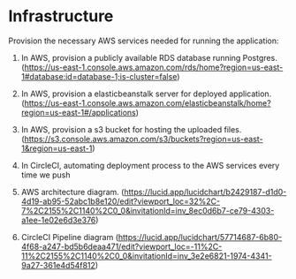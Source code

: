 # Infrastructure

Provision the necessary AWS services needed for running the application:

1. In AWS, provision a publicly available RDS database running Postgres. 
(https://us-east-1.console.aws.amazon.com/rds/home?region=us-east-1#database:id=database-1;is-cluster=false)

2. In AWS, provision a elasticbeanstalk server for deployed application.
(https://us-east-1.console.aws.amazon.com/elasticbeanstalk/home?region=us-east-1#/applications)

3. In AWS, provision a s3 bucket for hosting the uploaded files. 
(https://s3.console.aws.amazon.com/s3/buckets?region=us-east-1&region=us-east-1)

4. In CircleCI, automating deployment process to the AWS services every time we push

4. AWS architecture diagram.
(https://lucid.app/lucidchart/b2429187-d1d0-4d19-ab95-52abc1b8e120/edit?viewport_loc=32%2C-7%2C2155%2C1140%2C0_0&invitationId=inv_8ec0d6b7-ce79-4303-a1ee-1e02e6d3e376)

5. CircleCI Pipeline diagram
(https://lucid.app/lucidchart/57714687-6b80-4f68-a247-bd5b6deaa471/edit?viewport_loc=-11%2C-11%2C2155%2C1140%2C0_0&invitationId=inv_3e2e6821-1974-4341-9a27-361e4d54f812)